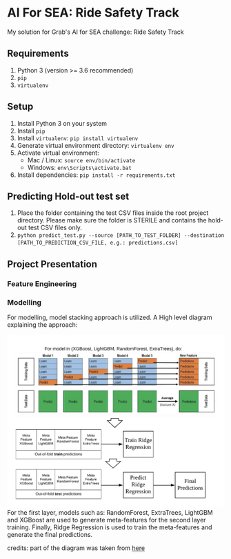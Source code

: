 # AI For SEA: Ride Safety Track
My solution for Grab's AI for SEA challenge: Ride Safety Track

## Requirements
1. Python 3 (version >= 3.6 recommended)
2. `pip`
3. `virtualenv`

## Setup
1. Install Python 3 on your system
2. Install `pip`
3. Install `virtualenv`: `pip install virtualenv`
4. Generate virtual environment directory: `virtualenv env`
5. Activate virtual environment:
    * Mac / Linux: `source env/bin/activate`
    * Windows: `env\Scripts\activate.bat`
6. Install dependencies: `pip install -r requirements.txt`

## Predicting Hold-out test set
1. Place the folder containing the test CSV files inside the root project directory. 
   Please make sure the folder is STERILE and contains the hold-out test CSV files only.
2. `python predict_test.py --source [PATH_TO_TEST_FOLDER] --destination [PATH_TO_PREDICTION_CSV_FILE, e.g.: predictions.csv]`

## Project Presentation
### Feature Engineering

### Modelling
For modelling, model stacking approach is utilized. A High level diagram explaining the approach:

![alt text](docs/modelling.png "Model Stacking Diagram") <!-- .element height="100px" width="150px" -->
For the first layer, models such as: RandomForest, ExtraTrees, LightGBM and XGBoost are used to generate meta-features for the second layer training.
Finally, Ridge Regression is used to train the meta-features and generate the final predictions.

credits: part of the diagram was taken from <a href="https://www.kaggle.com/getting-started/18153#post103381">here</a>
